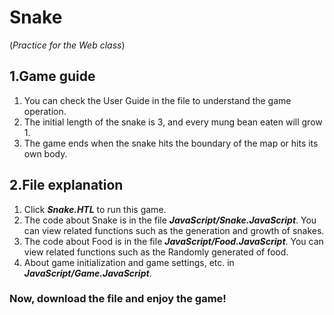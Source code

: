 # Snake
(*Practice for the Web class*)
## 1.Game guide
1. You can check the User Guide in the file to understand the game operation.  
2. The initial length of the snake is 3, and every mung bean eaten will grow 1.  
3. The game ends when the snake hits the boundary of the map or hits its own body.
## 2.File explanation
1. Click ***Snake.HTL*** to run this game.
2. The code about Snake is in the file ***JavaScript/Snake.JavaScript***. You can view related functions such as the generation and growth of snakes.   
3. The code about Food is in the file ***JavaScript/Food.JavaScript***. You can view related functions such as the Randomly generated of food.  
4. About game initialization and game settings, etc. in ***JavaScript/Game.JavaScript***. 
### Now, download the file and enjoy the game!
